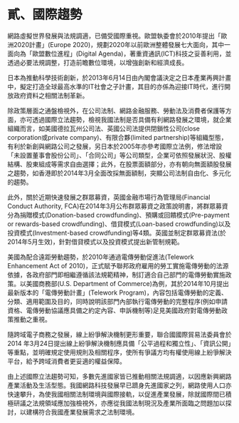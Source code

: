# 貳、國際趨勢

網路虛擬世界發展與法規調適，已備受國際重視。歐盟執委會於2010年提出「歐洲2020計畫」(Europe 2020)，規劃2020年以前歐洲整體發展七大面向，其中一面向為「歐盟數位進程」(Digital Agenda)，著重資通訊(ICT)科技之妥善利用，並透過必要法規調整，打造前瞻數位環境，以增強創新和經濟成長。

日本為推動科學技術創新，於2013年6月14日由內閣會議決定之日本產業再興計畫中，擬定打造全球最高水準的IT社會之子計畫，其目的亦係為迎接IT時代，進行開放政府資料之相關法制革新。

除政策層面之通盤檢視外，在公司法制、網路金融服務、勞動法及消費者保護等方面，亦可透過國際立法趨勢，檢視我國法制是否具備有利網路發展之環境，就企業組織而言，如美國德拉瓦州公司法、英國公司法提供閉鎖性公司(close corporation或private company)、有限合夥(limited partnership)等組織型態，有利於新創與網路公司之發展，另日本於2005年亦參考國際立法例，修法增設「未設置董事會股份公司」、「合同公司」等公司類型，企業可依照發展狀況、股權結構、股東組成等需求自由選擇；此外，在股票面額部分，亦有朝向無面額股發展之趨勢，如香港即於2014年3月全面改採無面額制，突顯公司法制自由化、多元化的趨勢。

此外，關於近期快速發展之群眾募資，英國金融市場行為管理局(Financial Conduct Authority, FCA)在2014年3月公布群眾募資之政策說明書，將群眾募資分為捐贈模式(Donation-based crowdfunding)、預購或回饋模式(Pre-payment or rewards-based crowdfunding)、借貸模式(Loan-based crowdfunding)以及投資模式(Investment-based crowdfunding)等4類。英國並制定群眾募資法(於2014年5月生效)，針對借貸模式以及投資模式提出新管制規範。

美國為配合遠距勞動趨勢，於2010年通過電傳勞動促進法(Telework Enhancement Act of 2010)，正式賦予聯邦政府雇用的勞工實施電傳勞動的法源依據，各政府部門即相繼遵循該法規範精神，制訂適合自己部門的電傳勞動實施政策。以美國商務部(U.S. Department of Commerce)為例，其於2014年10月提出最新版本的「電傳勞動計畫」(Telework Program)，內容包括電傳勞動的定義、分類、適用範圍及目的，同時說明該部門內部執行電傳勞動的完整程序(例如申請資格、電傳勞動協議應具備之約定內容、申訴機制等)足見美國政府對電傳勞動政策推動之重視。

隨跨域電子商務之發展，線上紛爭解決機制更形重要，聯合國國際貿易法委員會於2014 年3月24日提出線上紛爭解決機制應具備「公平過程和獨立性」、「資訊公開」等重點，並明確規定使用規則及相關程序，使所有爭議方均有權使用線上紛爭解決平台，給予跨域消費者更妥適的權益保障。

由上述國際立法趨勢可知，多數先進國家皆已推動相關法規調適，以因應新興網路產業活動及生活型態。我國網路科技發展早已躋身先進國家之列，網路使用人口亦快速攀升，為使我國相關法制環境與國際接軌，以促進產業發展，除就國際間已積極研議之法規領域應加強檢視外，亦應從我國法制現況及產業所面臨之問題加以探討，以建構符合我國產業發展需求之法制環境。
